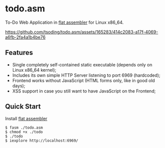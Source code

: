 # todo.asm

To-Do Web Application in [flat assembler](https://flatassembler.net/) for Linux x86_64.

https://github.com/tsoding/todo.asm/assets/165283/414c2083-a17f-4069-a6fb-2fa4a1b4be76

## Features

- Single completely self-contained static executable (depends only on Linux x86_64 kernel);
- Includes its own simple HTTP Server listening to port 6969 (hardcoded);
- Frontend works without JavaScript (HTML forms only, like in good old days);
- XSS support in case you still want to have JavaScript on the Frontend;

## Quick Start

Install [flat assembler](https://flatassembler.net/)

```console
$ fasm ./todo.asm
$ chmod +x ./todo
$ ./todo
$ iexplore http://localhost:6969/
```
